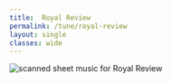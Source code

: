 ```yaml
---
title:  Royal Review
permalink: /tune/royal-review
layout: single
classes: wide
---
```


<img src="/tune/scan/royal-review.jpg" alt="scanned sheet music for Royal Review">

